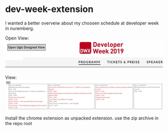 # dev-week-extension

I wanted a better overveiw about my choosen schedule at developer week in nuremberg.

Open View:
![alt text](img2.JPG)

View:
![alt text](img1.JPG)

Install the chrome extension as unpacked extension. use the zip archive in the repo root
